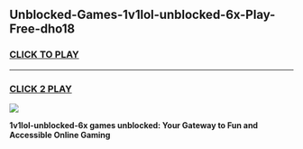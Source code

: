 
## Unblocked-Games-1v1lol-unblocked-6x-Play-Free-dho18
<h3>
<a href="https://premium76.site?title=1v1lol-unblocked-6x&ref=20M">CLICK TO PLAY</a></h3>
<hr>

<h3>
<a href="https://premium76.site?title=1v1lol-unblocked-6x&ref=20M">CLICK 2 PLAY</a>
  
</h3>

<a href="https://premium76.site?title=1v1lol-unblocked-6x&ref=19M"><img src="https://clearcache.store/games.png"></a>


**1v1lol-unblocked-6x games unblocked: Your Gateway to Fun and Accessible Online Gaming**
